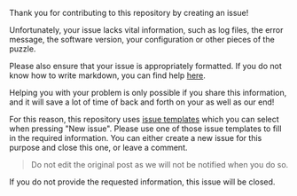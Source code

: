 Thank you for contributing to this repository by creating an issue!

Unfortunately, your issue lacks vital information, such as log files, the error
message, the software version, your configuration or other pieces of the puzzle.

Please also ensure that your issue is appropriately formatted. If you do not
know how to write markdown, you can find help
[here](https://guides.github.com/features/mastering-markdown/).

Helping you with your problem is only possible if you share this information,
and it will save a lot of time of back and forth on your as well as our end!

For this reason, this repository uses
[issue templates](../tree/master/.github/ISSUE_TEMPLATE) which you can select
when pressing "New issue". Please use one of those issue templates to fill in
the required information. You can either create a new issue for this purpose and
close this one, or leave a comment.

> Do not edit the original post as we will not be notified when you do so.

If you do not provide the requested information, this issue will be closed.
